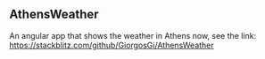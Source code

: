 ## AthensWeather
An angular app that shows the weather in Athens now, see the link:
https://stackblitz.com/github/GiorgosGi/AthensWeather

